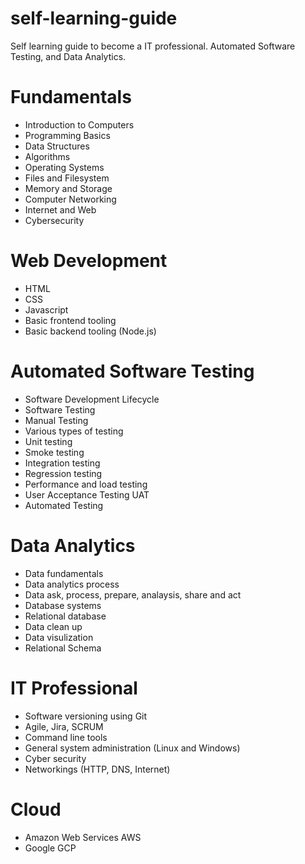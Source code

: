 # self-learning-guide
Self learning guide to become a IT professional. Automated Software Testing, and Data Analytics.


# Fundamentals 

- Introduction to Computers
- Programming Basics
- Data Structures
- Algorithms
- Operating Systems
- Files and Filesystem
- Memory and Storage
- Computer Networking
- Internet and Web
- Cybersecurity

# Web Development
- HTML
- CSS
- Javascript
- Basic frontend tooling
- Basic backend tooling (Node.js)

# Automated Software Testing

- Software Development Lifecycle
- Software Testing
- Manual Testing
- Various types of testing
- Unit testing
- Smoke testing
- Integration testing
- Regression testing
- Performance and load testing
- User Acceptance Testing UAT
- Automated Testing


# Data Analytics
- Data fundamentals
- Data analytics process
- Data ask, process, prepare, analaysis, share and act
- Database systems
- Relational database
- Data clean up
- Data visulization
- Relational Schema

# IT Professional
- Software versioning using Git
- Agile, Jira, SCRUM
- Command line tools
- General system administration (Linux and Windows)
- Cyber security
- Networkings (HTTP, DNS, Internet)

# Cloud
- Amazon Web Services AWS
- Google GCP

